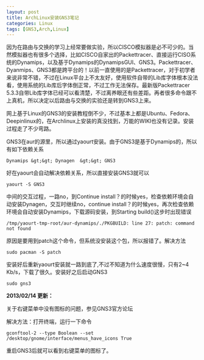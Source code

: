 ```yaml
---
layout: post
title: ArchLinux安装GNS3笔记
categories: Linux
tags: [GNS3,Arch,Linux]
---
```


因为在路由与交换的学习上经常要做实验，所以CISCO模拟器是必不可少的。当然模拟器也有很多个选择，比如CISCO自家出的Packettracer、直接运行CISO系统的Dynamips，以及基于Dynamips的DynamipsGUI、GNS3。Packettracer、Dyanmips、GNS3都是跨平台的！以前一直使用的是Packettracer，对于初学者来说非常不错，不过在Linux平台上不太友好，使用软件自带的Lib库字体根本没法看，使用系统的Lib库后字体倒正常，不过工作无法保存。最新版Packettracer 5.3.3自带Lib库字体已经可以看清楚，不过离养眼还有些差距。再者很多命令跟不上真机，所以决定以后路由与交换的实验还是转到GNS3上来。

网上基于Linux的GNS3的安装教程倒不少，不过基本上都是Ubuntu、Fedora、Deepinlinux的，在Archlinux上安装的真没找到，万能的WIKI也没有记录。安装过程走了不少弯路。

GNS3在aur的源里，所以通过yaourt安装。由于GNS3是基于Dynamips的，所以有如下依赖关系

    Dynamips &gt;&gt; Dynagen  &gt;&gt; GNS3

好在yaourt会自动解决依赖关系，所以直接安装GNS3就可以

    yaourt -S GNS3

中间的交互过程，一路no，到Continue install？的时候yes，检查依赖环境会自动安装Dynagen，交互时继续no，continue install？的时候yes，再次检查依赖环境会自动安装Dynamips，下载源码安装，到Starting build()这步时出现错误

    /tmp/yaourt-tmp-root/aur-dynamips/./PKGBUILD: line 27: patch: command not found

原因是要用到patch这个命令，但系统没安装这个包，所以报错了。解决方法

    sudo pacman -S patch

安装好后重新yaourt安装就一路到底了,不过不知道为什么速度很慢，只有2~4 Kb/s，下载了很久。安装好之后启动GNS3

    sudo gns3

**2013/02/14 更新：**

关于右键菜单中没有图标的问题，参见GNS3官方论坛 

解决方法：打开终端，运行一下命令

    gconftool-2 --type Boolean --set /desktop/gnome/interface/menus_have_icons True

重启GNS3后就可以看到右键菜单的图标了。
